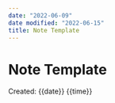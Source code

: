 ```yaml
---
date: "2022-06-09"
date modified: "2022-06-15"
title: Note Template
---
```


# Note Template
Created: {{date}} {{time}}
